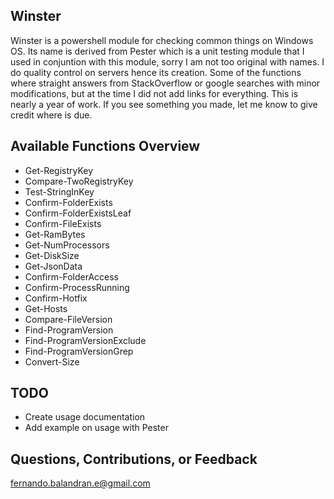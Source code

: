 ## Winster

Winster is a powershell module for checking common things on Windows OS. Its name is derived from Pester which is a unit testing module that I used in conjuntion with this module, sorry I am not too original with names. I do quality control on servers hence its creation. Some of the functions where straight answers from StackOverflow or google searches with minor modifications, but at the time I did not add links for everything. This is nearly a year of work. If you see something you made, let me know to give credit where is due.

## Available Functions Overview

- Get-RegistryKey
- Compare-TwoRegistryKey
- Test-StringInKey
- Confirm-FolderExists
- Confirm-FolderExistsLeaf
- Confirm-FileExists
- Get-RamBytes
- Get-NumProcessors
- Get-DiskSize
- Get-JsonData
- Confirm-FolderAccess
- Confirm-ProcessRunning
- Confirm-Hotfix
- Get-Hosts
- Compare-FileVersion
- Find-ProgramVersion
- Find-ProgramVersionExclude
- Find-ProgramVersionGrep
- Convert-Size

## TODO

- Create usage documentation
- Add example on usage with Pester

## Questions, Contributions, or Feedback

fernando.balandran.e@gmail.com